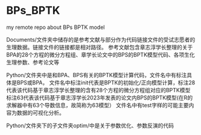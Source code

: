 # BPs_BPTK
my remote repo about BPs BPTK model

Documents/文件夹中储存的是参考文献与部分作为代码链接文件的受试志愿者的生理数据。链接文件的链接都是相对路径。
参考文献包含章志淳学长整理的关于BPA的28个方程的微分方程组、章学长论文中的BPS的BPTK模型代码、各项生化生理参数、参考论文等

Python/文件夹中是和BPA、BPS有关的BPTK模型计算代码，文件名中有标注具体是BPS或BPA，
文件名中标注init代表是BPTK的初始化/正向模型计算，标注28代表该代码基于章志淳学长整理的含有28个方程的微分方程组对应的BPTK模型
标注63代表该代码基于章志淳学长2023年发表的论文内BPS的BPTK模型(在R的求解器中有63个导数信息，故简称为63模型）
文件名中有test字样的可能主要内容为数据的可视化分析。

Python/文件夹下的子文件夹optim/中是关于参数优化、参数反演的代码
